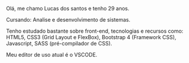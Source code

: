Olá, me chamo Lucas dos santos e tenho 29 anos.

Cursando: Analise e desenvolvimento de sistemas.

Tenho estudado bastante sobre front-end, tecnologias e recursos como: HTML5, CSS3 (Grid Layout e FlexBox), Bootstrap 4 (Framework CSS), Javascript, SASS (pré-compilador de CSS).

Meu editor de uso atual é o VSCODE.

